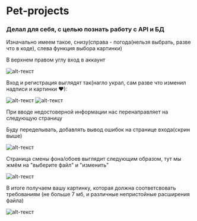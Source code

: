 # Pet-projects

### Делал для себя, с целью познать работу с API и БД

Изначально имеем такое, снизу(справа - погода(нельзя выбрать, разве что в коде), слева функция выбора картинки)

В верхнем правом углу вход в аккаунт

![alt-текст](https://sun9-85.userapi.com/impg/cfYQTDsBsgQ_isMajdjm2OSQEH_PvpYvUJrNyw/B0gFoWt7Xhs.jpg?size=1920x970&quality=96&sign=6ae2c96d0d7fa4b7468128fa8ffb293f&type=album "Текст заголовка логотипа 1")

Вход и регистрация выглядят так(нагло украл, сам разве что изменил надписи и картинки ♥):

![alt-текст](https://sun9-75.userapi.com/impg/b7tpRjuKhExPvctsNiiIfqbPXjeieXEyPrMEfw/UEiGaXc4c3Q.jpg?size=1920x967&quality=96&sign=7efce22a8b62f207902eabdd3cead4ac&type=album "Текст заголовка логотипа 1")
![alt-текст](https://sun9-87.userapi.com/impg/t6yvyTQg-zGb4NU3IxmD573MFZ8dD2u6lQaLSg/7y_Eel_NQ7A.jpg?size=1920x966&quality=96&sign=f17ead0695cfdfb3c95381b7bcd148c0&type=album "Текст заголовка логотипа 1")


При вводе недостоверной информации нас перенаправляет на следующую страницу

Буду переделывать, добавлять вывод ошибок на странице входа(скрин выше)

![alt-текст](https://sun9-78.userapi.com/impg/cWzs6X8JF4a1Cknd6xy3VLFknsmEZT8Gcfw1nQ/QGxxQHatvxM.jpg?size=733x108&quality=96&sign=feb650edf89a7bb0a2fc751dc3c2ec0c&type=album "Текст заголовка логотипа 1")

Страница смены фона/обоев выглядит следующим образом, тут мы жмём на "выберите файл" и "изменить"

![alt-текст](https://sun9-17.userapi.com/impg/dOcv9K1ZJua0yttXvfKVIlldvNmqfC28WGlUAw/3zJ1WRT3AOQ.jpg?size=1273x188&quality=96&sign=c78b9bc136fcfef037025910e760c835&type=album "Текст заголовка логотипа 1")

В итоге получаем вашу картинку, которая должна соответсвовать требованиям (не больше 7 мб, и различные непристойные расширения файла)

![alt-текст](https://sun1-94.userapi.com/impg/ba6ITRTjJbrCl-PZrnbYfe-KjsoweFjfWYnqdw/sr2TajgTsBQ.jpg?size=1916x963&quality=96&sign=d41761a867c942237d025bd6d65ff61a&type=album "Текст заголовка логотипа 1")
